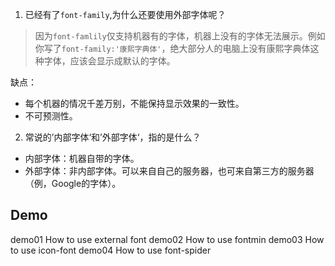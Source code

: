 1. 已经有了`font-family`,为什么还要使用外部字体呢？
> 因为`font-famlily`仅支持机器有的字体，机器上没有的字体无法展示。例如你写了`font-family:'康熙字典体'`，绝大部分人的电脑上没有康熙字典体这种字体，应该会显示成默认的字体。

缺点：
- 每个机器的情况千差万别，不能保持显示效果的一致性。
- 不可预测性。

2. 常说的’内部字体‘和’外部字体‘，指的是什么？

- 内部字体：机器自带的字体。
- 外部字体：非内部字体。可以来自自己的服务器，也可来自第三方的服务器（例，Google的字体）。


## Demo

demo01 How to use external font
demo02 How to use fontmin
demo03 How to use icon-font
demo04 How to use font-spider